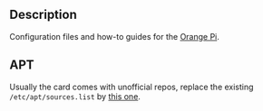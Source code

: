 Description
-----------

Configuration files and how-to guides for the [Orange Pi](http://www.orangepi.org/).

APT
---

Usually the card comes with unofficial repos, replace the existing `/etc/apt/sources.list` by [this one](sources.list).
